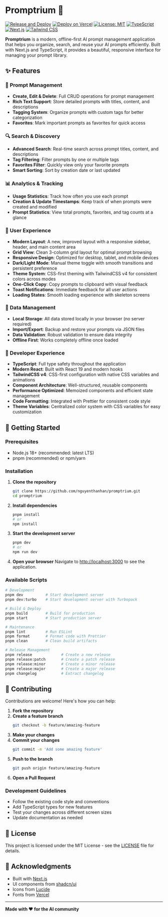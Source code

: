 # Promptrium 🚀

[![Release and Deploy](https://github.com/nguyenthanhan/promptrium/workflows/Deploy%20and%20Release/badge.svg)](https://github.com/nguyenthanhan/promptrium/actions/workflows/deploy-and-release.yml)
[![Deploy on Vercel](https://img.shields.io/badge/Deploy%20on-Vercel-black)](https://vercel.com/heimers-projects/promptrium)
[![License: MIT](https://img.shields.io/badge/License-MIT-yellow.svg)](https://opensource.org/licenses/MIT)
[![TypeScript](https://img.shields.io/badge/TypeScript-007ACC?logo=typescript&logoColor=white)](https://www.typescriptlang.org/)
[![Next.js](https://img.shields.io/badge/Next.js-000000?logo=next.js&logoColor=white)](https://nextjs.org/)
[![Tailwind CSS](https://img.shields.io/badge/Tailwind_CSS-38B2AC?logo=tailwind-css&logoColor=white)](https://tailwindcss.com/)

**Promptrium** is a modern, offline-first AI prompt management application that helps you organize, search, and reuse your AI prompts efficiently. Built with Next.js and TypeScript, it provides a beautiful, responsive interface for managing your prompt library.

## ✨ Features

### 📝 **Prompt Management**

- **Create, Edit & Delete**: Full CRUD operations for prompt management
- **Rich Text Support**: Store detailed prompts with titles, content, and descriptions
- **Tagging System**: Organize prompts with custom tags for better categorization
- **Favorites**: Mark important prompts as favorites for quick access

### 🔍 **Search & Discovery**

- **Advanced Search**: Real-time search across prompt titles, content, and descriptions
- **Tag Filtering**: Filter prompts by one or multiple tags
- **Favorites Filter**: Quickly view only your favorite prompts
- **Smart Sorting**: Sort by creation date or last updated

### 📊 **Analytics & Tracking**

- **Usage Statistics**: Track how often you use each prompt
- **Creation & Update Timestamps**: Keep track of when prompts were created and modified
- **Prompt Statistics**: View total prompts, favorites, and tag counts at a glance

### 🎨 **User Experience**

- **Modern Layout**: A new, improved layout with a responsive sidebar, header, and main content area
- **Grid View**: Clean 3-column grid layout for optimal prompt browsing
- **Responsive Design**: Optimized for desktop, tablet, and mobile devices
- **Dark/Light Mode**: Manual theme toggle with smooth transitions and persistent preference
- **Theme System**: CSS-first theming with TailwindCSS v4 for consistent colors across modes
- **One-Click Copy**: Copy prompts to clipboard with visual feedback
- **Toast Notifications**: Immediate feedback for all user actions
- **Loading States**: Smooth loading experience with skeleton screens

### 💾 **Data Management**

- **Local Storage**: All data stored locally in your browser (no server required)
- **Import/Export**: Backup and restore your prompts via JSON files
- **Data Validation**: Robust validation to ensure data integrity
- **Offline First**: Works completely offline once loaded

### 🔧 **Developer Experience**

- **TypeScript**: Full type safety throughout the application
- **Modern React**: Built with React 19 and modern hooks
- **TailwindCSS v4**: CSS-first configuration with native CSS variables and animations
- **Component Architecture**: Well-structured, reusable components
- **Performance Optimized**: Memoized components and efficient state management
- **Code Formatting**: Integrated with Prettier for consistent code style
- **Theme Variables**: Centralized color system with CSS variables for easy customization

## 🚀 Getting Started

### Prerequisites

- Node.js 18+ (recommended: latest LTS)
- pnpm (recommended) or npm/yarn

### Installation

1. **Clone the repository**

   ```bash
   git clone https://github.com/nguyenthanhan/promptrium.git
   cd promptrium
   ```

2. **Install dependencies**

   ```bash
   pnpm install
   # or
   npm install
   ```

3. **Start the development server**

   ```bash
   pnpm dev
   # or
   npm run dev
   ```

4. **Open your browser**
   Navigate to [http://localhost:3000](http://localhost:3000) to see the application.

### Available Scripts

```bash
# Development
pnpm dev          # Start development server
pnpm dev:turbo    # Start development server with Turbopack

# Build & Deploy
pnpm build        # Build for production
pnpm start        # Start production server

# Maintenance
pnpm lint         # Run ESLint
pnpm format       # Format code with Prettier
pnpm clean        # Clean build artifacts

# Release Management
pnpm release             # Create a new release
pnpm release:patch       # Create a patch release
pnpm release:minor       # Create a minor release
pnpm release:major       # Create a major release
pnpm changelog           # Extract changelog
```

## 🤝 Contributing

Contributions are welcome! Here's how you can help:

1. **Fork the repository**
2. **Create a feature branch**
   ```bash
   git checkout -b feature/amazing-feature
   ```
3. **Make your changes**
4. **Commit your changes**
   ```bash
   git commit -m 'Add some amazing feature'
   ```
5. **Push to the branch**
   ```bash
   git push origin feature/amazing-feature
   ```
6. **Open a Pull Request**

### Development Guidelines

- Follow the existing code style and conventions
- Add TypeScript types for new features
- Test your changes across different screen sizes
- Update documentation as needed

## 📝 License

This project is licensed under the MIT License - see the [LICENSE](LICENSE) file for details.

## 🙏 Acknowledgments

- Built with [Next.js](https://nextjs.org/)
- UI components from [shadcn/ui](https://ui.shadcn.com/)
- Icons from [Lucide](https://lucide.dev/)
- Fonts from [Vercel](https://vercel.com/font)

---

**Made with ❤️ for the AI community**